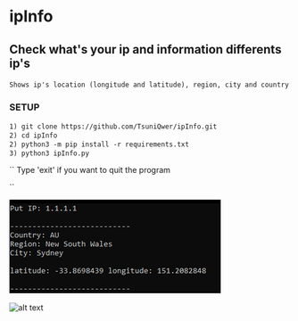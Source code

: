 # ipInfo
## Check what's your ip and information differents ip's
```
Shows ip's location (longitude and latitude), region, city and country
```
### SETUP 
```
1) git clone https://github.com/TsuniQwer/ipInfo.git
2) cd ipInfo
2) python3 -m pip install -r requirements.txt
3) python3 ipInfo.py
```

``
 Type 'exit' if you want to quit the program

``

![alt text](picture.PNG "picture")


![alt text](https://cdn.hosterdaddy.com/img-assets/404/ipaddress.png "ip")
